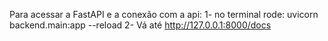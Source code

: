 Para acessar a FastAPI e a conexão com a api:
1- no terminal rode: uvicorn backend.main:app --reload
2- Vá até http://127.0.0.1:8000/docs

